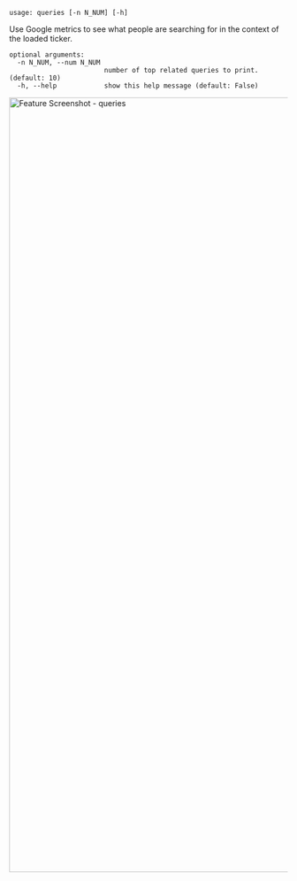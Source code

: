 ```
usage: queries [-n N_NUM] [-h]
```

Use Google metrics to see what people are searching for in the context of the loaded ticker.

```
optional arguments:
  -n N_NUM, --num N_NUM
                        number of top related queries to print. (default: 10)
  -h, --help            show this help message (default: False)
```

<img width="1400" alt="Feature Screenshot - queries" src="https://user-images.githubusercontent.com/25267873/108777341-91970780-755b-11eb-985e-819285688eea.png">
